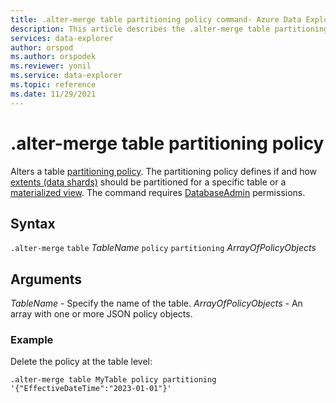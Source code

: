 ```yaml
---
title: .alter-merge table partitioning policy command- Azure Data Explorer
description: This article describes the .alter-merge table partitioning policy command in Azure Data Explorer.
services: data-explorer
author: orspod
ms.author: orspodek
ms.reviewer: yonil
ms.service: data-explorer
ms.topic: reference
ms.date: 11/29/2021
---
```

# .alter-merge table partitioning policy

Alters a table [partitioning policy](partitioningpolicy.md). The partitioning policy defines if and how [extents (data shards)](../management/extents-overview.md) should be partitioned for a specific table or a [materialized view](materialized-views/materialized-view-overview.md). The command requires [DatabaseAdmin](access-control/role-based-authorization.md) permissions.

## Syntax

`.alter-merge` `table` *TableName* `policy` `partitioning` *ArrayOfPolicyObjects*

## Arguments

*TableName* - Specify the name of the table. 
*ArrayOfPolicyObjects* - An array with one or more JSON policy objects.

### Example

Delete the policy at the table level:

```kusto
.alter-merge table MyTable policy partitioning '{"EffectiveDateTime":"2023-01-01"}'
```
